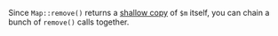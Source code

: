 Since `Map::remove()` returns a [shallow copy](https://en.wikipedia.org/wiki/Object_copying#Shallow_copy) of `$m` itself, you can chain a bunch of `remove()` calls together.
